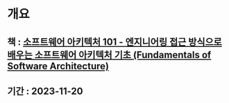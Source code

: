 # 개요
## 책 : [소프트웨어 아키텍처 101 - 엔지니어링 접근 방식으로 배우는 소프트웨어 아키텍처 기초 (Fundamentals of Software Architecture)](https://www.yes24.com/Product/Goods/104491433)
## 기간 : 2023-11-20

